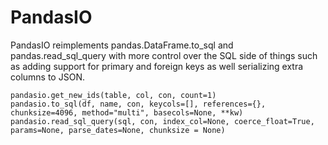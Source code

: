 # PandasIO

PandasIO reimplements pandas.DataFrame.to_sql and
pandas.read_sql_query with more control over the SQL side of things
such as adding support for primary and foreign keys as well
serializing extra columns to JSON.

```
pandasio.get_new_ids(table, col, con, count=1)
pandasio.to_sql(df, name, con, keycols=[], references={}, chunksize=4096, method="multi", basecols=None, **kw)
pandasio.read_sql_query(sql, con, index_col=None, coerce_float=True, params=None, parse_dates=None, chunksize = None)
```
